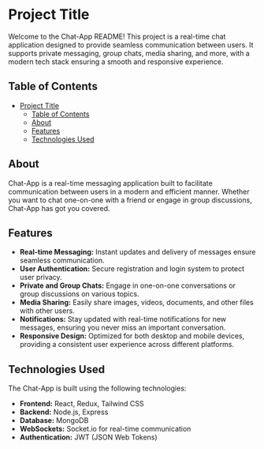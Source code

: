# Project Title

Welcome to the Chat-App README! This project is a real-time chat application designed to provide seamless communication between users. It supports private messaging, group chats, media sharing, and more, with a modern tech stack ensuring a smooth and responsive experience.

## Table of Contents

- [Project Title](#project-title)
  - [Table of Contents](#table-of-contents)
  - [About](#about)
  - [Features](#features)
  - [Technologies Used](#technologies-used)
## About

Chat-App is a real-time messaging application built to facilitate communication between users in a modern and efficient manner. Whether you want to chat one-on-one with a friend or engage in group discussions, Chat-App has got you covered.

## Features

- **Real-time Messaging:** Instant updates and delivery of messages ensure seamless communication.
- **User Authentication:** Secure registration and login system to protect user privacy.
- **Private and Group Chats:** Engage in one-on-one conversations or group discussions on various topics.
- **Media Sharing:** Easily share images, videos, documents, and other files with other users.
- **Notifications:** Stay updated with real-time notifications for new messages, ensuring you never miss an important conversation.
- **Responsive Design:** Optimized for both desktop and mobile devices, providing a consistent user experience across different platforms.

## Technologies Used

The Chat-App is built using the following technologies:

- **Frontend:** React, Redux, Tailwind CSS
- **Backend:** Node.js, Express
- **Database:** MongoDB
- **WebSockets:** Socket.io for real-time communication
- **Authentication:** JWT (JSON Web Tokens)

